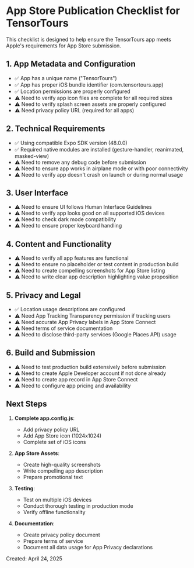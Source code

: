# App Store Publication Checklist for TensorTours

This checklist is designed to help ensure the TensorTours app meets Apple's requirements for App Store submission.

## 1. App Metadata and Configuration
- ✅ App has a unique name ("TensorTours")
- ✅ App has proper iOS bundle identifier (com.tensortours.app)
- ✅ Location permissions are properly configured
- ⚠️ Need to verify app icon files are complete for all required sizes
- ⚠️ Need to verify splash screen assets are properly configured
- ⚠️ Need privacy policy URL (required for all apps)

## 2. Technical Requirements
- ✅ Using compatible Expo SDK version (48.0.0)
- ✅ Required native modules are installed (gesture-handler, reanimated, masked-view)
- ⚠️ Need to remove any debug code before submission
- ⚠️ Need to ensure app works in airplane mode or with poor connectivity
- ⚠️ Need to verify app doesn't crash on launch or during normal usage

## 3. User Interface
- ⚠️ Need to ensure UI follows Human Interface Guidelines
- ⚠️ Need to verify app looks good on all supported iOS devices
- ⚠️ Need to check dark mode compatibility
- ⚠️ Need to ensure proper keyboard handling

## 4. Content and Functionality
- ⚠️ Need to verify all app features are functional
- ⚠️ Need to ensure no placeholder or test content in production build
- ⚠️ Need to create compelling screenshots for App Store listing
- ⚠️ Need to write clear app description highlighting value proposition

## 5. Privacy and Legal
- ✅ Location usage descriptions are configured
- ⚠️ Need App Tracking Transparency permission if tracking users
- ⚠️ Need accurate App Privacy labels in App Store Connect
- ⚠️ Need terms of service documentation
- ⚠️ Need to disclose third-party services (Google Places API) usage

## 6. Build and Submission
- ⚠️ Need to test production build extensively before submission
- ⚠️ Need to create Apple Developer account if not done already
- ⚠️ Need to create app record in App Store Connect
- ⚠️ Need to configure app pricing and availability

## Next Steps

1. **Complete app.config.js**:
   - Add privacy policy URL
   - Add App Store icon (1024x1024)
   - Complete set of iOS icons

2. **App Store Assets**:
   - Create high-quality screenshots
   - Write compelling app description
   - Prepare promotional text

3. **Testing**:
   - Test on multiple iOS devices
   - Conduct thorough testing in production mode
   - Verify offline functionality

4. **Documentation**:
   - Create privacy policy document
   - Prepare terms of service
   - Document all data usage for App Privacy declarations

Created: April 24, 2025
